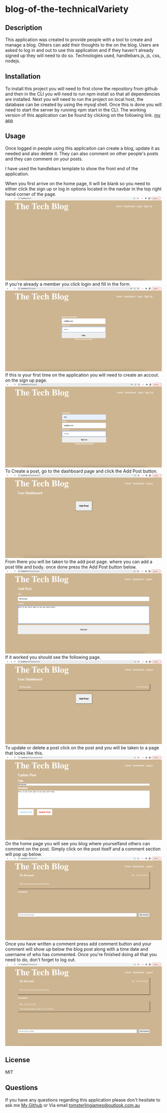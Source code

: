 # blog-of-the-technicalVariety

## Description
This application was created to provide people with a tool to create and manage a blog. Others can add their thoughts to the on the blog. Users are asked to log in and out to use this application and if they haven't already signed up they will need to do so. Technologies used, handlebars.js, js, css, nodejs.

## Installation
To install this project you will need to first clone the repository from github and then in the CLI you will need to run npm install so that all dependencies are installed. Next you will need to run the project on local host, the database can be created by using the mysql shell. Once this is done you will need to start the server by running npm start in the CLI. The working version of this application can be found by clicking on the following link. <a href="https://calm-castle-90070.herokuapp.com/login">my app</a>

## Usage

Once logged in people using this applicaiton can create a blog, update it as needed and also delete it. They can also comment on other people's posts and they can comment on your posts. 

I have used the handlebars template to show the front end of the application. 

When you first arrive on the home page, It will be blank so you need to either click the sign up or log in options located in the navbar in the top right hand corner of the page. 
<img src="img/ss1.png">
If you're already a member you click login and fill in the form. 
<img src="img/ss2.png">
If this is your first time on the application you will need to create an accout. on the sign up page.
<img src="img/ss3.png">
To Create a post, go to the dashboard page and click the Add Post button. 
<img src="img/ss4.png">
From there you will be taken to the add post page. where you can add a post title and body. once done press the Add Post button below. 
<img src="img/ss5.png">
If it worked you should see the following page. 
<img src="img/ss6.png">
To update or delete a post click on the post and you will be taken to a page that looks like this. 
<img src="img/ss7.png">
On the home page you will see you blog where yourselfand others can comment on the post. Simply click on the post itself and a comment section will pop up below. 
<img src="img/ss8.png">
Once you have written a comment press add comment button and your comment will show up below the blog post along with a time date and username of who has commented. 
Once you're finished doing all that you need to do, don't forget to log out. 
<img src="img/ss9.png">

## License 
MIT

## Questions
If you have any questions regarding this application please don't hesitate to ask me <a href="https://github.com/skipsterling">My Github</a>
or Via email tomsterlingjames@outlook.com.au

